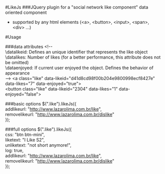 #LikeJs
###JQuery plugin for a "social network like component" data oriented component

- supported by any html elements (\<a>, \<button>, \<input>, \<span>, \<div> ...)


#Usage


###data attributes
\<!--<br>
\datalikeid:    Defines an unique identifier that represents the like object<br>
\datalikes:     Number of likes (for a better performance, this attribute does not be omitted)<br>
\dataenjoyed:   If current user enjoyed the object. Defines the behavior of appearance<br>
\-->
\<a class="like" data-likeid="d41d8cd98f00b204e9800998ecf8427e" data-likes="7" data-enjoyed="true"></a>
<br>
\<button class="like" data-likeid="2304" data-likes="1" data-enjoyed="false"></button>

###basic options
$(".like").likeJs({
<BR>
	addlikeurl: "http://www.lazarolima.com.br/like",
<BR>
	removelikeurl: "http://www.lazarolima.com.br/dislike"
<BR>
});

###full options
$(".like").likeJs({
<BR>
	css: "btn btn-mini",
<BR>
	liketext: "I Like S2",
<BR>
	unliketext: "not short anymore!",
<BR>
	log: true,
<BR>
	addlikeurl: "http://www.lazarolima.com.br/like",
<BR>
	removelikeurl: "http://www.lazarolima.com.br/dislike"
<BR>
}); 

